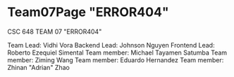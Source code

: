 ﻿# Team07Page "ERROR404"
 CSC 648 TEAM 07 "ERROR404"
 
 Team Lead: Vidhi Vora
 Backend Lead: Johnson Nguyen
 Frontend Lead: Roberto Ezequiel Simental
 Team member: Michael Tayamen Satumba
 Team member: Ziming Wang
 Team member: Eduardo Hernandez
 Team member: Zhinan "Adrian" Zhao
 
